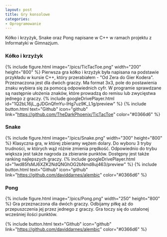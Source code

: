 ```yaml
---
layout: post
title: Gry konsolowe
categories:
- Oprogramowanie
---
```


Kółko i krzyżyk, Snake oraz Pong napisane w C++ w ramach projektu z Informatyki w Gimnazjum.

### Kółko i krzyżyk
{% include figure.html image="/pics/TicTacToe.png" width="200" height="800" %}
Pierwsza gra kółko i krzyżyk była napisana na podstawie przykładu w kursie C++, który przerabiałem - "Od Zera do Gier Kodera". Przeznaczona jest dla dwóch graczy. Ma format 3x3, pole do postawienia znaku wybiera się za pomocą odpowiednich cyfr. W programie sprawdzane są następnie ułożenia znaków, które prowadzą do remisu lub zwycięstwa jednego z graczy.
{% include googleDrivePlayer.html id="1Q2bL16jL_gJDGnQfmYu-IHg7uz9K_L1g/preview" %}
{% include button.html text="Github" icon="github" link="https://github.com/TheDarkPhoenix/TicTacToe" color="#0366d6" %}

### Snake
{% include figure.html image="/pics/Snake.png" width="300" height="800" %}
Klasyczna gra, w której zbieramy wężem dolary. Do wyboru 3 tryby trudności, w których wąż różnie zmienia prędkość. Odpowiednio do trybu większa jest także nagroda za zbieranie punktów. Dostępny jest także ranking najlepszych graczy.
{% include googleDrivePlayer.html id="1wd85fsMJ6XZK2NdQNGhOG2bNmd8uj463/preview" %}
{% include button.html text="Github" icon="github" link="https://github.com/daviddarnes/alembic" color="#0366d6" %}


### Pong
{% include figure.html image="/pics/Pong.png" width="250" height="800" %}
Gra przeznaczona dla dwóch graczy. Odbijamy piłkę aż do przepuszczenia jej przez jednego z graczy. Gra toczy się do ustalonej wcześniej ilości punktów.

{% include button.html text="Github" icon="github" link="https://github.com/daviddarnes/alembic" color="#0366d6" %}
